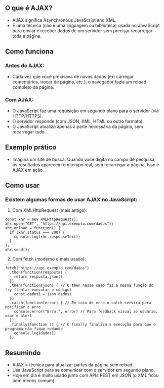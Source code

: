 ## O que é AJAX?
- AJAX significa Asynchronous JavaScript and XML.
- É uma técnica (não é uma linguagem ou biblioteca) usada no JavaScript para enviar e receber dados de um servidor sem precisar recarregar toda a página.

## Como funciona
### Antes do AJAX:
- Cada vez que você precisava de novos dados (ex: carregar comentários, trocar de página, etc.), o navegador fazia um reload completo da página.

### Com AJAX:
- O JavaScript faz uma requisição em segundo plano para o servidor (via HTTP/HTTPS).
- O servidor responde (com JSON, XML, HTML ou outro formato).
- O JavaScript atualiza apenas a parte necessária da página, sem recarregar tudo.

## Exemplo prático
- Imagina um site de busca. Quando você digita no campo de pesquisa, os resultados aparecem em tempo real, sem recarregar a página. Isso é AJAX em ação.

## Como usar
### Existem algumas formas de usar AJAX no JavaScript:

1. Com XMLHttpRequest (mais antigo):
```
const xhr = new XMLHttpRequest(); 
xhr.open("GET", "https://api.exemplo.com/dados");
xhr.onload = function() {
  if (xhr.status === 200) {
    console.log(xhr.responseText);
  }
};
xhr.send();
```

2. Com fetch (moderno e mais usado):
```
fetch("https://api.exemplo.com/dados")
  .then(function(resposta) {
    return resposta.json()
  })
  .then(function(json) { // O then nesse caso faz a mesma função do try (tentar executar o código)
    const dados1 = json.dados1
  })
  .catch(function(error) { // Em caso de erro o catch servirá para notificar o erro
    console.error("Erro:", error) // Para feedback visual ao usuário, usar o alert
  });
  .finally(function () { // O finally finaliza a execução para que o programa não fique rodando
    console.log(dados1)
  })
```

## Resumindo
- AJAX = técnica para atualizar partes da página sem reload.
- Usa JavaScript para se comunicar com o servidor em segundo plano.
- Hoje em dia é muito usado junto com APIs REST em JSON (o XML ficou bem menos comum).